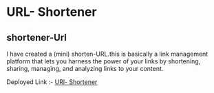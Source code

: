 # URL- Shortener

## shortener-Url
<p>I have created a (mini) shorten-URL.this is basically a link management platform that lets you harness the power of your links by shortening, sharing, managing, and analyzing links to your content.
</p>
Deployed Link :-
<a href='https://shorten-url-842003.netlify.app/' target='_blank'>URl- Shortener</a>
